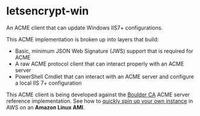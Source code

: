 # letsencrypt-win
An ACME client that can update Windows IIS7+ configurations.

This ACME implementation is broken up into layers that build:
* Basic, minimum JSON Web Signature (JWS) support that is required for ACME
* A raw ACME protocol client that can interact properly with an ACME server
* PowerShell Cmdlet that can interact with an ACME server and configure a local IIS 7+ configuration


This ACME client is being developed against the [Boulder CA](https://github.com/letsencrypt/boulder) ACME server reference implementation.  See how to [quickly spin up your own instance](https://github.com/ebekker/letsencrypt-win/wiki/Setup-Boulder-CA-on-Amazon-Linux) in AWS on an **Amazon Linux AMI**.
